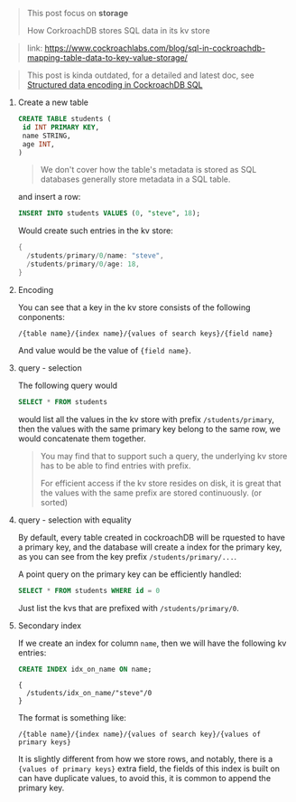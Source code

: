 > This post focus on **storage**
>
> How CorkroachDB stores SQL data in its kv store

> link: https://www.cockroachlabs.com/blog/sql-in-cockroachdb-mapping-table-data-to-key-value-storage/

> This post is kinda outdated, for a detailed and latest doc, see 
> [Structured data encoding in CockroachDB SQL][link]
>
> [link]: https://github.com/cockroachdb/cockroach/blob/master/docs/tech-notes/encoding.md


1. Create a new table

   ```sql
   CREATE TABLE students (
    id INT PRIMARY KEY,
    name STRING,
    age INT,
   )
   ```

   > We don't cover how the table's metadata is stored as SQL databases generally
   > store metadata in a SQL table.

   and insert a row:

   ```sql
   INSERT INTO students VALUES (0, "steve", 18);
   ```

   Would create such entries in the kv store:

   ```rs
   {
     /students/primary/0/name: "steve",
     /students/primary/0/age: 18,
   }


2. Encoding

   You can see that a key in the kv store consists of the following conponents:

   ```
   /{table name}/{index name}/{values of search keys}/{field name}
   ```

   And value would be the value of `{field name}`.

3. query - selection
 
   The following query would

   ```sql
   SELECT * FROM students
   ```

   would list all the values in the kv store with prefix `/students/primary`, then
   the values with the same primary key belong to the same row, we would concatenate
   them together.

   > You may find that to support such a query, the underlying kv store has to be
   > able to find entries with prefix.
   >
   > For efficient access if the kv store resides on disk, it is great that the 
   > values with the same prefix are stored continuously. (or sorted)

4. query - selection with equality

   By default, every table created in cockroachDB will be rquested to have a 
   primary key, and the database will create a index for the primary key, as you
   can see from the key prefix `/students/primary/...`.

   A point query on the primary key can be efficiently handled:

   ```sql
   SELECT * FROM students WHERE id = 0
   ```
    
   Just list the kvs that are prefixed with `/students/primary/0`.

5. Secondary index

   If we create an index for column `name`, then we will have the following
   kv entries:

   ```sql
   CREATE INDEX idx_on_name ON name;
   ```

   ```
   {
     /students/idx_on_name/"steve"/0
   }
   ```

   The format is something like:

   ```
   /{table name}/{index name}/{values of search key}/{values of primary keys}
   ```

   It is slightly different from how we store rows, and notably, there is a
   `{values of primary keys}` extra field, the fields of this index is built
   on can have duplicate values, to avoid this, it is common to append the 
   primary key.
